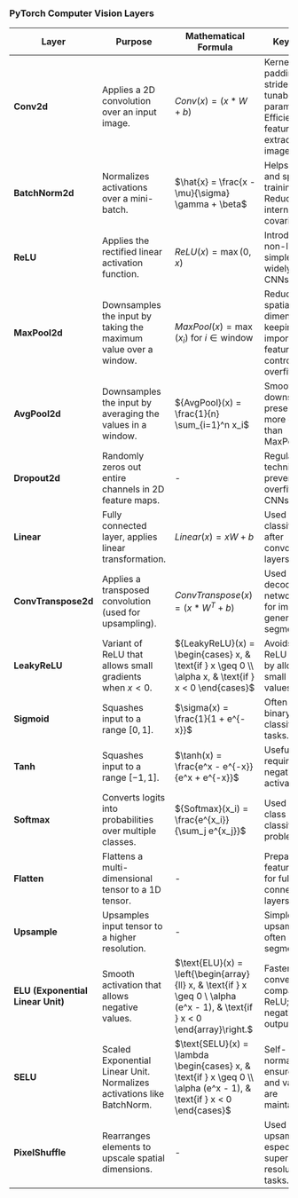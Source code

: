 ### PyTorch Computer Vision Layers

| **Layer**                   | **Purpose**                                            | **Mathematical Formula**                                     | **Key Points**                                                 |
|-----------------------------|--------------------------------------------------------|--------------------------------------------------------------|----------------------------------------------------------------|
| **Conv2d**                  | Applies a 2D convolution over an input image.           | ${Conv}(x) = (x * W + b)$                                    | Kernel size, padding, and stride are key tunable parameters. Efficient feature extraction in images. |
| **BatchNorm2d**             | Normalizes activations over a mini-batch.               | $\hat{x} = \frac{x - \mu}{\sigma} \gamma + \beta$            | Helps stabilize and speed up training. Reduces internal covariate shift. |
| **ReLU**                    | Applies the rectified linear activation function.       | ${ReLU}(x) = \max(0, x)$                                     | Introduces non-linearity; simple and widely used in CNNs. |
| **MaxPool2d**               | Downsamples the input by taking the maximum value over a window. | ${MaxPool}(x) = \max(x_i) \text{ for } i \in \text{window}$   | Reduces spatial dimensions, keeping important features. Helps control overfitting. |
| **AvgPool2d**               | Downsamples the input by averaging the values in a window. | ${AvgPool}(x) = \frac{1}{n} \sum_{i=1}^n x_i$                | Smoother downsampling; preserves more context than MaxPooling. |
| **Dropout2d**               | Randomly zeros out entire channels in 2D feature maps.  | -                                                            | Regularization technique to prevent overfitting in CNNs. |
| **Linear**                  | Fully connected layer, applies linear transformation.   | ${Linear}(x) = xW + b$                                       | Used for final classification after convolutional layers. |
| **ConvTranspose2d**         | Applies a transposed convolution (used for upsampling). | ${ConvTranspose}(x) = (x * W^T + b)$                         | Used in decoder networks (e.g., for image generation or segmentation). |
| **LeakyReLU**               | Variant of ReLU that allows small gradients when $x < 0$. | ${LeakyReLU}(x) = \begin{cases} x, & \text{if } x \geq 0 \\ \alpha x, & \text{if } x < 0 \end{cases}$ | Avoids dying ReLU problem by allowing small negative values. |
| **Sigmoid**                 | Squashes input to a range $[0, 1]$.                     | $\sigma(x) = \frac{1}{1 + e^{-x}}$                           | Often used in binary classification tasks. |
| **Tanh**                    | Squashes input to a range $[-1, 1]$.                    | $\tanh(x) = \frac{e^x - e^{-x}}{e^x + e^{-x}}$               | Useful in tasks requiring negative activations. |
| **Softmax**                 | Converts logits into probabilities over multiple classes. | ${Softmax}(x_i) = \frac{e^{x_i}}{\sum_j e^{x_j}}$             | Used in multi-class classification problems. |
| **Flatten**                 | Flattens a multi-dimensional tensor to a 1D tensor.     | -                                                            | Prepares feature maps for fully connected layers. |
| **Upsample**                | Upsamples input tensor to a higher resolution.          | -                                                            | Simple, fast upsampling often used in segmentation. |
| **ELU (Exponential Linear Unit)** | Smooth activation that allows negative values.     | $\text{ELU}(x) = \left{\begin{array}{ll} x, & \text{if } x \geq 0 \ \alpha (e^x - 1), & \text{if } x < 0 \end{array}\right.$ | Faster convergence compared to ReLU; allows negative outputs. |
| **SELU**                    | Scaled Exponential Linear Unit. Normalizes activations like BatchNorm. | $\text{SELU}(x) = \lambda \begin{cases} x, & \text{if } x \geq 0 \\ \alpha (e^x - 1), & \text{if } x < 0 \end{cases}$ | Self-normalizing, ensures mean and variance are maintained. |
| **PixelShuffle**            | Rearranges elements to upscale spatial dimensions.      | -                                                            | Used for upsampling, especially in super-resolution tasks. |

